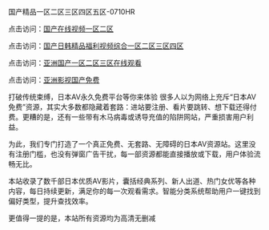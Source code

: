 国产精品一区二区三区四区五区-0710HR

点击访问：<a href="https://heiliaoga6s9v.pages.dev">国产在线视频一区二区</a>

点击访问：<a href="https://heiliaozj3tjd.pages.dev">国产日韩精品福利视频综合一区二区三区四区</a>

点击访问：<a href="https://heiliaoe8ajia.pages.dev">亚洲国产一区二区三区在线观看</a>

点击访问：<a href="https://heiliaoga6s9v.pages.dev">亚洲影视国产免费</a>


打破传统束缚，日本AV永久免费平台等你来体验
很多人以为网络上充斥“日本AV免费”资源，其实大多数都隐藏着套路：进站要注册、看片要跳转、想下载还得付费。更糟的是，还有一些带有木马病毒或诱导充值的陷阱网站，严重损害用户利益。

为此，我们专门打造了一个真正免费、无套路、无障碍的日本AV资源站。这里没有注册门槛，也没有弹窗广告干扰，每一部资源都能直接播放或下载，用户体验流畅无比。

本站收录了数千部日本优质AV影片，囊括经典系列、新人出道、热门女优等各种内容，每日持续更新，满足你的每一次观看需求。智能分类系统帮助用户一键找到偏好类型，提升查找效率。

更值得一提的是，本站所有资源均为高清无删减

<span style="display:none;">[Canonical link]( https://github.com/ln20250710/riben219 ）</span>
